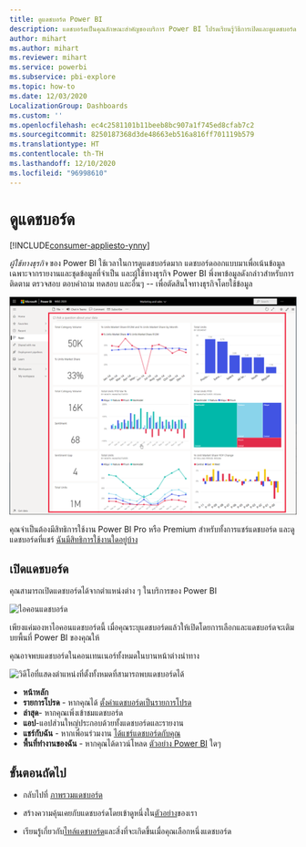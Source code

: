 ```yaml
---
title: ดูแดชบอร์ด Power BI
description: แดชบอร์ดเป็นคุณลักษณะสำคัญของบริการ Power BI โปรดเรียนรู้วิธีการเปิดและดูแดชบอร์ด
author: mihart
ms.author: mihart
ms.reviewer: mihart
ms.service: powerbi
ms.subservice: pbi-explore
ms.topic: how-to
ms.date: 12/03/2020
LocalizationGroup: Dashboards
ms.custom: ''
ms.openlocfilehash: ec4c2581101b11beeb8bc907a1f745ed8cfab7c2
ms.sourcegitcommit: 8250187368d3de48663eb516a816ff701119b579
ms.translationtype: HT
ms.contentlocale: th-TH
ms.lasthandoff: 12/10/2020
ms.locfileid: "96998610"
---
```

# <a name="view-a-dashboard"></a>ดูแดชบอร์ด

[!INCLUDE[consumer-appliesto-ynny](../includes/consumer-appliesto-ynny.md)]


*ผู้ใช้ทางธุรกิจ* ของ Power BI ใช้เวลาในการดูแดชบอร์ดมาก แดชบอร์ดออกแบบมาเพื่อเน้นข้อมูลเฉพาะจากรายงานและชุดข้อมูลที่จำเป็น และผู้ใช้ทางธุรกิจ Power BI พึ่งพาข้อมูลดังกล่าวสำหรับการติดตาม ตรวจสอบ ตอบคำถาม ทดสอบ และอื่นๆ -- เพื่อตัดสินใจทางธุรกิจโดยใช้ข้อมูล

![แดชบอร์ด](media/end-user-dashboard-open/power-bi-new-dashboard.png)


คุณจำเป็นต้องมีสิทธิการใช้งาน Power BI Pro หรือ Premium สำหรับทั้งการแชร์แดชบอร์ด และดูแดชบอร์ดที่แชร์ [ฉันมีสิทธิการใช้งานใดอยู่บ้าง](end-user-license.md) 

## <a name="open-a-dashboard"></a>เปิดแดชบอร์ด

คุณสามารถเปิดแดชบอร์ดได้จากตำแหน่งต่าง ๆ ในบริการของ Power BI

![ไอคอนแดชบอร์ด](media/end-user-dashboard-open/power-bi-dashboard-icon.png)

เพียงแค่มองหาไอคอนแดชบอร์ดนี้ เมื่อคุณระบุแดชบอร์ดแล้วให้เปิดโดยการเลือกและแดชบอร์ดจะเติมบยพื้นที่ Power BI ของคุณให้

คุณอาจพบแดชบอร์ดในคอนเทนเนอร์ทั้งหมดในบานหน้าต่างนำทาง 

![วิดีโอที่แสดงตำแหน่งที่ตั้งทั้งหมดที่สามารถพบแดชบอร์ดได้](media/end-user-dashboard-open/power-bi-open-dashboards.gif)

- **หน้าหลัก** 
- **รายการโปรด** - หากคุณได้ [ตั้งค่าแดชบอร์ดเป็นรายการโปรด](end-user-favorite.md)
- **ล่าสุด**- หากคุณเพิ่งเข้าชมแดชบอร์ด
- **แอป**-แอปส่วนใหญ่ประกอบด้วยทั้งแดชบอร์ดและรายงาน
- **แชร์กับฉัน** - หากเพื่อนร่วมงาน [ได้แชร์แดชบอร์ดกับคุณ](end-user-shared-with-me.md)
- **พื้นที่ทำงานของฉัน** - หากคุณได้ดาวน์โหลด [ตัวอย่าง Power BI](../create-reports/sample-datasets.md) ใดๆ



## <a name="next-steps"></a>ขั้นตอนถัดไป
* กลับไปที่ [ ภาพรวมแดชบอร์ด ](end-user-dashboards.md)

* สร้างความคุ้นเคยกับแดชบอร์ดโดยเข้าดูหนึ่งใน[ตัวอย่าง](../create-reports/sample-tutorial-connect-to-the-samples.md)ของเรา    
* เรียนรู้เกี่ยวกับ[ไทล์แดชบอร์ด](end-user-tiles.md)และสิ่งที่จะเกิดขึ้นเมื่อคุณเลือกหนึ่งแดชบอร์ด
